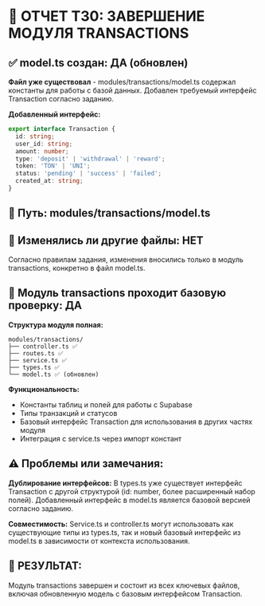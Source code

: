 # 📝 ОТЧЕТ Т30: ЗАВЕРШЕНИЕ МОДУЛЯ TRANSACTIONS

## ✅ model.ts создан: ДА (обновлен)

**Файл уже существовал** - modules/transactions/model.ts содержал константы для работы с базой данных. Добавлен требуемый интерфейс Transaction согласно заданию.

**Добавленный интерфейс:**
```typescript
export interface Transaction {
  id: string;
  user_id: string;
  amount: number;
  type: 'deposit' | 'withdrawal' | 'reward';
  token: 'TON' | 'UNI';
  status: 'pending' | 'success' | 'failed';
  created_at: string;
}
```

## 📂 Путь: modules/transactions/model.ts

## 🔁 Изменялись ли другие файлы: НЕТ

Согласно правилам задания, изменения вносились только в модуль transactions, конкретно в файл model.ts.

## 🧪 Модуль transactions проходит базовую проверку: ДА

**Структура модуля полная:**
```
modules/transactions/
├── controller.ts ✅
├── routes.ts ✅
├── service.ts ✅
├── types.ts ✅
└── model.ts ✅ (обновлен)
```

**Функциональность:**
- Константы таблиц и полей для работы с Supabase
- Типы транзакций и статусов
- Базовый интерфейс Transaction для использования в других частях модуля
- Интеграция с service.ts через импорт констант

## ⚠️ Проблемы или замечания:

**Дублирование интерфейсов:** В types.ts уже существует интерфейс Transaction с другой структурой (id: number, более расширенный набор полей). Добавленный интерфейс в model.ts является базовой версией согласно заданию.

**Совместимость:** Service.ts и controller.ts могут использовать как существующие типы из types.ts, так и новый базовый интерфейс из model.ts в зависимости от контекста использования.

## 🎯 РЕЗУЛЬТАТ:

Модуль transactions завершен и состоит из всех ключевых файлов, включая обновленную модель с базовым интерфейсом Transaction.